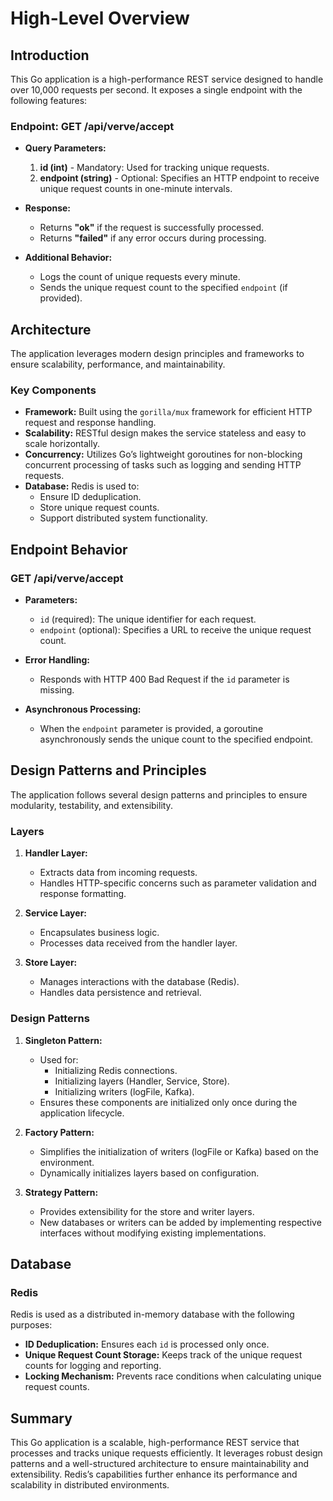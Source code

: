 # High-Level Overview

## Introduction

This Go application is a high-performance REST service designed to handle over 10,000 requests per second. It exposes a single endpoint with the following features:

### Endpoint: GET /api/verve/accept

- **Query Parameters:**
    1. **id (int)** - Mandatory: Used for tracking unique requests.
    2. **endpoint (string)** - Optional: Specifies an HTTP endpoint to receive unique request counts in one-minute intervals.

- **Response:**
    - Returns **"ok"** if the request is successfully processed.
    - Returns **"failed"** if any error occurs during processing.

- **Additional Behavior:**
    - Logs the count of unique requests every minute.
    - Sends the unique request count to the specified `endpoint` (if provided).

## Architecture

The application leverages modern design principles and frameworks to ensure scalability, performance, and maintainability.

### Key Components

- **Framework:** Built using the `gorilla/mux` framework for efficient HTTP request and response handling.
- **Scalability:** RESTful design makes the service stateless and easy to scale horizontally.
- **Concurrency:** Utilizes Go’s lightweight goroutines for non-blocking concurrent processing of tasks such as logging and sending HTTP requests.
- **Database:** Redis is used to:
    - Ensure ID deduplication.
    - Store unique request counts.
    - Support distributed system functionality.

## Endpoint Behavior

### GET /api/verve/accept

- **Parameters:**
    - `id` (required): The unique identifier for each request.
    - `endpoint` (optional): Specifies a URL to receive the unique request count.

- **Error Handling:**
    - Responds with HTTP 400 Bad Request if the `id` parameter is missing.

- **Asynchronous Processing:**
    - When the `endpoint` parameter is provided, a goroutine asynchronously sends the unique count to the specified endpoint.

## Design Patterns and Principles

The application follows several design patterns and principles to ensure modularity, testability, and extensibility.

### Layers

1. **Handler Layer:**
    - Extracts data from incoming requests.
    - Handles HTTP-specific concerns such as parameter validation and response formatting.

2. **Service Layer:**
    - Encapsulates business logic.
    - Processes data received from the handler layer.

3. **Store Layer:**
    - Manages interactions with the database (Redis).
    - Handles data persistence and retrieval.

### Design Patterns

1. **Singleton Pattern:**
    - Used for:
        - Initializing Redis connections.
        - Initializing layers (Handler, Service, Store).
        - Initializing writers (logFile, Kafka).
    - Ensures these components are initialized only once during the application lifecycle.

2. **Factory Pattern:**
    - Simplifies the initialization of writers (logFile or Kafka) based on the environment.
    - Dynamically initializes layers based on configuration.

3. **Strategy Pattern:**
    - Provides extensibility for the store and writer layers.
    - New databases or writers can be added by implementing respective interfaces without modifying existing implementations.

## Database

### Redis

Redis is used as a distributed in-memory database with the following purposes:

- **ID Deduplication:** Ensures each `id` is processed only once.
- **Unique Request Count Storage:** Keeps track of the unique request counts for logging and reporting.
- **Locking Mechanism:** Prevents race conditions when calculating unique request counts.

## Summary

This Go application is a scalable, high-performance REST service that processes and tracks unique requests efficiently. It leverages robust design patterns and a well-structured architecture to ensure maintainability and extensibility. Redis’s capabilities further enhance its performance and scalability in distributed environments.
